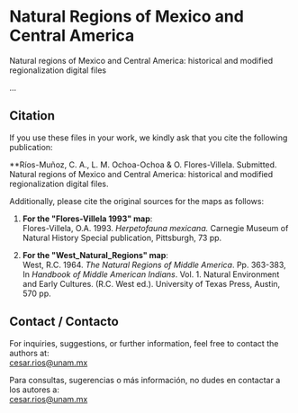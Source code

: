 # Natural Regions of Mexico and Central America
Natural regions of Mexico and Central America: historical and modified regionalization digital files


...

## Citation

If you use these files in your work, we kindly ask that you cite the following publication:

**Ríos-Muñoz, C. A., L. M. Ochoa-Ochoa & O. Flores-Villela. Submitted. Natural regions of Mexico and Central America: historical and modified regionalization digital files.

Additionally, please cite the original sources for the maps as follows:

1. **For the "Flores-Villela 1993" map**:  
   Flores-Villela, O.A. 1993. *Herpetofauna mexicana.* Carnegie Museum of Natural History Special publication, Pittsburgh, 73 pp.

2. **For the "West_Natural_Regions" map**:  
   West, R.C. 1964. *The Natural Regions of Middle America*. Pp. 363-383, In *Handbook of Middle American Indians*. Vol. 1. Natural Environment and Early Cultures. (R.C. West ed.). University of Texas Press, Austin, 570 pp.

## Contact / Contacto

For inquiries, suggestions, or further information, feel free to contact the authors at:  
cesar.rios@unam.mx

Para consultas, sugerencias o más información, no dudes en contactar a los autores a:  
cesar.rios@unam.mx

